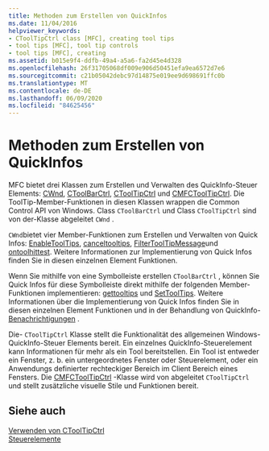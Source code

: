 ```yaml
---
title: Methoden zum Erstellen von QuickInfos
ms.date: 11/04/2016
helpviewer_keywords:
- CToolTipCtrl class [MFC], creating tool tips
- tool tips [MFC], tool tip controls
- tool tips [MFC], creating
ms.assetid: b015e9f4-ddfb-49a4-a5a6-fa2d45e4d328
ms.openlocfilehash: 26f31705068df009e906d50451efa9ea6572d7e6
ms.sourcegitcommit: c21b05042debc97d14875e019ee9d698691ffc0b
ms.translationtype: MT
ms.contentlocale: de-DE
ms.lasthandoff: 06/09/2020
ms.locfileid: "84625456"
---
```

# <a name="methods-of-creating-tool-tips"></a>Methoden zum Erstellen von QuickInfos

MFC bietet drei Klassen zum Erstellen und Verwalten des QuickInfo-Steuer Elements: [CWnd](reference/cwnd-class.md), [CToolBarCtrl](reference/ctoolbarctrl-class.md), [CToolTipCtrl](reference/ctooltipctrl-class.md) und [CMFCToolTipCtrl](reference/cmfctooltipctrl-class.md). Die ToolTip-Member-Funktionen in diesen Klassen wrappen die Common Control API von Windows. Class `CToolBarCtrl` und Class `CToolTipCtrl` sind von der-Klasse abgeleitet `CWnd` .

`CWnd`bietet vier Member-Funktionen zum Erstellen und Verwalten von Quick Infos: [EnableToolTips](reference/cwnd-class.md#enabletooltips), [canceltooltips](reference/cwnd-class.md#canceltooltips), [FilterToolTipMessage](reference/cwnd-class.md#filtertooltipmessage)und [ontoolhittest](reference/cwnd-class.md#ontoolhittest). Weitere Informationen zur Implementierung von Quick Infos finden Sie in diesen einzelnen Element Funktionen.

Wenn Sie mithilfe von eine Symbolleiste erstellen `CToolBarCtrl` , können Sie Quick Infos für diese Symbolleiste direkt mithilfe der folgenden Member-Funktionen implementieren: [gettooltips](reference/ctoolbarctrl-class.md#gettooltips) und [SetToolTips](reference/ctoolbarctrl-class.md#settooltips). Weitere Informationen über die Implementierung von Quick Infos finden Sie in diesen einzelnen Element Funktionen und in der Behandlung von QuickInfo- [Benachrichtigungen](handling-tool-tip-notifications.md) .

Die- `CToolTipCtrl` Klasse stellt die Funktionalität des allgemeinen Windows-QuickInfo-Steuer Elements bereit. Ein einzelnes QuickInfo-Steuerelement kann Informationen für mehr als ein Tool bereitstellen. Ein Tool ist entweder ein Fenster, z. b. ein untergeordnetes Fenster oder Steuerelement, oder ein Anwendungs definierter rechteckiger Bereich im Client Bereich eines Fensters. Die [CMFCToolTipCtrl](reference/cmfctooltipctrl-class.md) -Klasse wird von abgeleitet `CToolTipCtrl` und stellt zusätzliche visuelle Stile und Funktionen bereit.

## <a name="see-also"></a>Siehe auch

[Verwenden von CToolTipCtrl](using-ctooltipctrl.md)<br/>
[Steuerelemente](controls-mfc.md)
